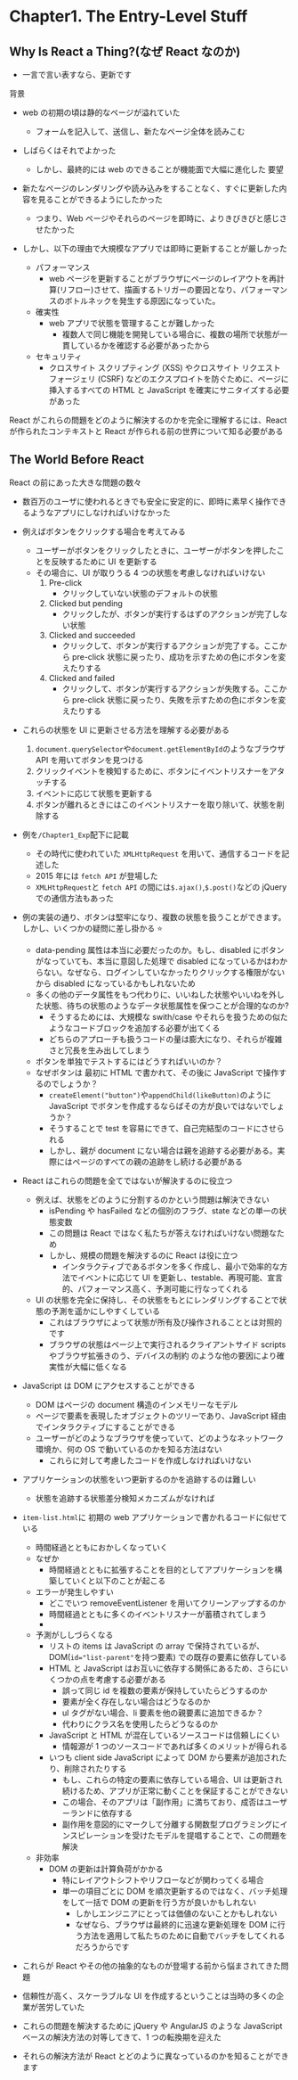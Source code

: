 # Chapter1. The Entry-Level Stuff

## Why Is React a Thing?(なぜ React なのか)

- 一言で言い表すなら、更新です

背景

- web の初期の頃は静的なページが溢れていた
  - フォームを記入して、送信し、新たなページ全体を読みこむ
- しばらくはそれでよかった
  - しかし、最終的には web のできることが機能面で大幅に進化した
    要望
- 新たなページのレンダリングや読み込みをすることなく、すぐに更新した内容を見ることができるようにしたかった

  - つまり、Web ページやそれらのページを即時に、よりきびきびと感じさせたかった

- しかし、以下の理由で大規模なアプリでは即時に更新することが厳しかった
  - パフォーマンス
    - web ページを更新することがブラウザにページのレイアウトを再計算(リフロー)させて、描画するトリガーの要因となり、パフォーマンスのボトルネックを発生する原因になっていた。
  - 確実性
    - web アプリで状態を管理することが難しかった
      - 複数人で同じ機能を開発している場合に、複数の場所で状態が一貫しているかを確認する必要があったから
  - セキュリティ
    - クロスサイト スクリプティング (XSS) やクロスサイト リクエスト フォージェリ (CSRF) などのエクスプロイトを防ぐために、ページに挿入するすべての HTML と JavaScript を確実にサニタイズする必要があった

React がこれらの問題をどのように解決するのかを完全に理解するには、React が作られたコンテキストと React が作られる前の世界について知る必要がある

## The World Before React

React の前にあった大きな問題の数々

- 数百万のユーザに使われるときでも安全に安定的に、即時に素早く操作できるようなアプリにしなければいけなかった

- 例えばボタンをクリックする場合を考えてみる

  - ユーザーがボタンをクリックしたときに、ユーザーがボタンを押したことを反映するために UI を更新する
  - その場合に、UI が取りうる 4 つの状態を考慮しなければいけない
    1. Pre-click
       - クリックしていない状態のデフォルトの状態
    2. Clicked but pending
       - クリックしたが、ボタンが実行するはずのアクションが完了しない状態
    3. Clicked and succeeded
       - クリックして、ボタンが実行するアクションが完了する。ここから pre-click 状態に戻ったり、成功を示すための色にボタンを変えたりする
    4. Clicked and failed
       - クリックして、ボタンが実行するアクションが失敗する。ここから pre-click 状態に戻ったり、失敗を示すための色にボタンを変えたりする

- これらの状態を UI に更新させる方法を理解する必要がある

  1. `document.querySelector`や`document.getElementById`のようなブラウザ API を用いてボタンを見つける
  2. クリックイベントを検知するために、ボタンにイベントリスナーをアタッチする
  3. イベントに応じて状態を更新する
  4. ボタンが離れるときにはこのイベントリスナーを取り除いて、状態を削除する

- 例を`/Chapter1_Exp`配下に記載

  - その時代に使われていた `XMLHttpRequest` を用いて、通信するコードを記述した
  - 2015 年には `fetch API` が登場した
  - `XMLHttpRequest`と `fetch API` の間には`$.ajax()`,`$.post()`などの jQuery での通信方法もあった

- 例の実装の通り、ボタンは堅牢になり、複数の状態を扱うことができます。しかし、いくつかの疑問に差し掛かる ⭐️

  - data-pending 属性は本当に必要だったのか。もし、disabled にボタンがなっていても、本当に意図した処理で disabled になっているかはわからない。なぜなら、ログインしていなかったりクリックする権限がないから disabled になっているかもしれないため
  - 多くの他のデータ属性をもつ代わりに、いいねした状態やいいねを外した状態、待ちの状態のようなデータ状態属性を保つことが合理的なのか?
    - そうするためには、大規模な swith/case やそれらを扱うための似たようなコードブロックを追加する必要が出てくる
    - どちらのアプローチも扱うコードの量は膨大になり、それらが複雑さと冗長を生み出してしまう
  - ボタンを単独でテストするにはどうすればいいのか？
  - なぜボタンは 最初に HTML で書かれて、その後に JavaScript で操作するのでしょうか？
    - `createElement("button")`や`appendChild(likeButton)`のように JavaScript でボタンを作成するならばその方が良いではないでしょうか？
    - そうすることで test を容易にできて、自己完結型のコードにさせられる
    - しかし、親が document にない場合は親を追跡する必要がある。実際にはページのすべての親の追跡をし続ける必要がある

- React はこれらの問題を全てではないが解決するのに役立つ

  - 例えば、状態をどのように分割するのかという問題は解決できない
    - isPending や hasFailed などの個別のフラグ、state などの単一の状態変数
    - この問題は React ではなく私たちが答えなければいけない問題なため
    - しかし、規模の問題を解決するのに React は役に立つ
      - インタラクティブであるボタンを多く作成し、最小で効率的な方法でイベントに応じて UI を更新し、testable、再現可能、宣言的、パフォーマンス高く、予測可能に行なってくれる
  - UI の状態を完全に保持し、その状態をもとにレンダリングすることで状態の予測を遥かにしやすくしている
    - これはブラウザによって状態が所有及び操作されることとは対照的です
    - ブラウザの状態はページ上で実行されるクライアントサイド scripts やブラウザ拡張きのう、デバイスの制約 のような他の要因により確実性が大幅に低くなる

- JavaScript は DOM にアクセスすることができる

  - DOM はページの document 構造のインメモリーなモデル
  - ページで要素を表現したオブジェクトのツリーであり、JavaScript 経由でインタラクティブにすることができる
  - ユーザーがどのようなブラウザを使っていて、どのようなネットワーク環境か、何の OS で動いているのかを知る方法はない
    - これらに対して考慮したコードを作成しなければいけない

- アプリケーションの状態をいつ更新するのかを追跡するのは難しい

  - 状態を追跡する状態差分検知メカニズムがなければ

- `item-list.html`に 初期の web アプリケーションで書かれるコードに似せている
  - 時間経過とともにおかしくなっていく
  - なぜか
    - 時間経過とともに拡張することを目的としてアプリケーションを構築していくと以下のことが起こる
  - エラーが発生しやすい
    - どこでいつ removeEventListener を用いてクリーンアップするのか
    - 時間経過とともに多くのイベントリスナーが蓄積されてしまう
    -
  - 予測がししづらくなる
    - リストの items は JavaScript の array で保持されているが、DOM(`id="list-parent"`を持つ要素) での既存の要素に依存している
    - HTML と JavaScript はお互いに依存する関係にあるため、さらにいくつかの点を考慮する必要がある
      - 誤って同じ id を複数の要素が保持していたらどうするのか
      - 要素が全く存在しない場合はどうなるのか
      - ul タグがない場合、li 要素を他の親要素に追加できるか？
      - 代わりにクラス名を使用したらどうなるのか
    - JavaScript と HTML が混在しているソースコードは信頼しにくい
      - 情報源が 1 つのソースコードであれば多くのメリットが得られる
    - いつも client side JavaScript によって DOM から要素が追加されたり、削除されたりする
      - もし、これらの特定の要素に依存している場合、UI は更新され続けるため、アプリが正常に動くことを保証することができない
      - この場合、そのアプリは「副作用」に満ちており、成否はユーザーランドに依存する
      - 副作用を意図的にマークして分離する関数型プログラミングにインスピレーションを受けたモデルを提唱することで、この問題を解決
  - 非効率
    - DOM の更新は計算負荷がかかる
      - 特にレイアウトシフトやリフローなどが関わってくる場合
      - 単一の項目ごとに DOM を順次更新するのではなく、バッチ処理をして一括で DOM の更新を行う方が良いかもしれない
        - しかしエンジニアにとっては価値のないことかもしれない
        - なぜなら、ブラウザは最終的に迅速な更新処理を DOM に行う方法を適用して私たちのために自動でバッチをしてくれるだろうからです
- これらが React やその他の抽象的なものが登場する前から悩まされてきた問題
- 信頼性が高く、スケーラブルな UI を作成するということは当時の多くの企業が苦労していた

- これらの問題を解決するために jQuery や AngularJS のような JavaScript ベースの解決方法の対等してきて、1 つの転換期を迎えた

- それらの解決方法が React とどのように異なっているのかを知ることができます
